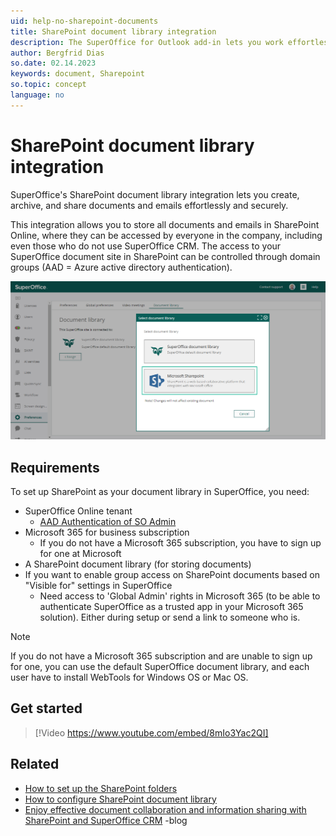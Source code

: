 ```yaml
---
uid: help-no-sharepoint-documents
title: SharePoint document library integration
description: The SuperOffice for Outlook add-in lets you work effortlessly between your Microsoft 365 and SuperOffice CRM solution, by letting you access key information and features from SuperOffice directly in your email.
author: Bergfrid Dias
so.date: 02.14.2023
keywords: document, Sharepoint
so.topic: concept
language: no
---
```


# SharePoint document library integration

SuperOffice's SharePoint document library integration lets you create, archive, and share documents and emails effortlessly and securely.

This integration allows you to store all documents and emails in SharePoint Online, where they can be accessed by everyone in the company, including even those who do not use SuperOffice CRM. The access to your SuperOffice document site in SharePoint can be controlled through domain groups (AAD = Azure active directory authentication).

![On Preferences in Settings and maintenance you find the Document library where you can set up the SharePoint integration -screenshot][img1]

## Requirements

To set up SharePoint as your document library in SuperOffice, you need:

* SuperOffice Online tenant
  * [AAD Authentication of SO Admin][1]
* Microsoft 365 for business subscription
  * If you do not have a Microsoft 365 subscription, you have to sign up for one at Microsoft
* A SharePoint document library (for storing documents)
* If you want to enable group access on SharePoint documents based on "Visible for" settings in SuperOffice
  * Need access to 'Global Admin' rights in Microsoft 365 (to be able to authenticate SuperOffice as a trusted app in your Microsoft 365 solution). Either during setup or send a link to someone who is.

> [!NOTE]
> If you do not have a Microsoft 365 subscription and are unable to sign up for one, you can use the default SuperOffice document library, and each user have to install WebTools for Windows OS or Mac OS.

## Get started

<!-- markdownlint-disable-next-line MD034 DOCSMD007 -->
> [!Video https://www.youtube.com/embed/8mIo3Yac2QI]

## Related

* [How to set up the SharePoint folders][2]
* [How to configure SharePoint document library][4]
* [Enjoy effective document collaboration and information sharing with SharePoint and SuperOffice CRM][3] -blog

<!-- Referenced links -->
[1]: ../set-up.md
[2]: set-up-folders.md
[3]: https://community.superoffice.com/no/learning/best-practices-tips/standard-crm/sharepoint-integration/
[4]: ../../../../admin/preferences/learn/document-library/change-to-sharepoint.md

<!-- Referenced images -->
[img1]: media/admin-preferences-documentlibrary.png

